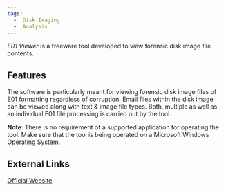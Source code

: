 ```yaml
---
tags:
  -  Disk Imaging
  -  Analysis
---
```

*E01 Viewer* is a freeware tool developed to view forensic disk image
file contents.

## Features

The software is particularly meant for viewing forensic disk image files
of E01 formatting regardless of corruption. Email files within the disk
image can be viewed along with text & image file types. Both, multiple
as well as an individual E01 file processing is carried out by the tool.

**Note**: There is no requirement of a supported application for
operating the tool. Make sure that the tool is being operated on a
Microsoft Windows Operating System.

## External Links

[Official Website](http://www.systoolsgroup.com/)

